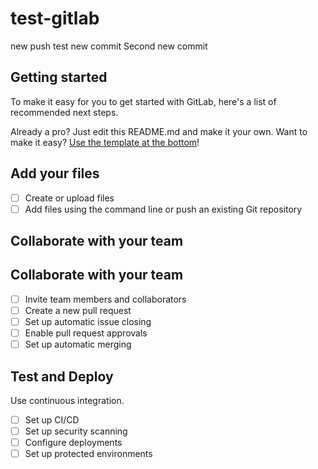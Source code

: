 # test-gitlab

new push
test new commit
Second new commit
## Getting started

To make it easy for you to get started with GitLab, here's a list of recommended next steps.

Already a pro? Just edit this README.md and make it your own. Want to make it easy? [Use the template at the bottom](#editing-this-readme)!

## Add your files

- [ ] Create or upload files
- [ ] Add files using the command line or push an existing Git repository

## Collaborate with your team

## Collaborate with your team

- [ ] Invite team members and collaborators
- [ ] Create a new pull request
- [ ] Set up automatic issue closing
- [ ] Enable pull request approvals
- [ ] Set up automatic merging

## Test and Deploy

Use continuous integration.

- [ ] Set up CI/CD
- [ ] Set up security scanning
- [ ] Configure deployments
- [ ] Set up protected environments
